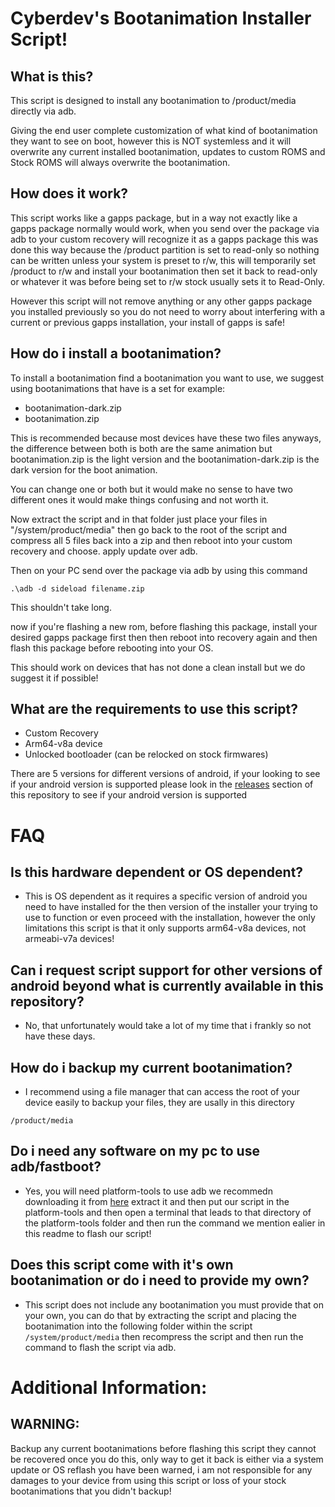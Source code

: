 # Cyberdev's Bootanimation Installer Script!

## What is this?
This script is designed to install any bootanimation to /product/media directly via adb.

Giving the end user complete customization of what kind of bootanimation they want to see on boot, however this is NOT systemless and it will overwrite any current installed bootanimation, updates to custom ROMS and Stock ROMS will always overwrite the bootanimation.


## How does it work?
This script works like a gapps package, but in a way not exactly like a gapps package normally would work, when you send over the package via adb to your custom recovery will recognize it as a gapps package this was done this way because the /product partition is set to read-only so nothing can be written unless your system is preset to r/w, this will temporarily set /product to r/w and install your bootanimation then set it back to read-only or whatever it was before being set to r/w stock usually sets it to Read-Only.

However this script will not remove anything or any other gapps package you installed previously so you do not need to worry about interfering with a current or previous gapps installation, your install of gapps is safe!


## How do i install a bootanimation?
To install a bootanimation find a bootanimation you want to use, we suggest using bootanimations that have is a set for example:

- bootanimation-dark.zip
- bootanimation.zip

This is recommended because most devices have these two files anyways, the difference between both is both are the same animation but bootanimation.zip is the light version and the bootanimation-dark.zip is the dark version for the boot animation.

You can change one or both but it would make no sense to have two different ones it would make things confusing and not worth it.

Now extract the script and in that folder just place your files in "/system/product/media" then go back to the root of the script and compress all 5 files back into a zip and then reboot into your custom recovery and choose. apply update over adb.

Then on your PC send over the package via adb by using this command

`.\adb -d sideload filename.zip`

This shouldn't take long.

now if you're flashing a new rom, before flashing this package, install your desired gapps package first then then reboot into recovery again and then flash this package before rebooting into your OS.

This should work on devices that has not done a clean install but we do suggest it if possible!

## What are the requirements to use this script?
- Custom Recovery
- Arm64-v8a device
- Unlocked bootloader (can be relocked on stock firmwares)

There are 5 versions for different versions of android, if your looking to see if your android version is supported please look in the [releases](https://github.com/PS2ClassicsVault/Cyberdev-s-Bootanimation-Installer-Script/releases) section of this repository to see if your android version is supported

# FAQ

## Is this hardware dependent or OS dependent?
- This is OS dependent as it requires a specific version of android you need to have installed for the then version of the installer your trying to use to function or even proceed with the installation, however the only limitations this script is that it only supports arm64-v8a devices, not armeabi-v7a devices!

## Can i request script support for other versions of android beyond what is currently available in this repository?
- No, that unfortunately would take a lot of my time that i frankly so not have these days.

## How do i backup my current bootanimation?
- I recommend using a file manager that can access the root of your device easily to backup your files, they are usally in this directory

`/product/media`

## Do i need any software on my pc to use adb/fastboot?
- Yes, you will need platform-tools to use adb we recommedn downloading it from [here](https://technastic.com/android-sdk-platform-tools-download/) extract it and then put our script in the platform-tools and then open a terminal that leads to that directory of the platform-tools folder and then run the command we mention ealier in this readme to flash our script!

## Does this script come with it's own bootanimation or do i need to provide my own?
- This script does not include any bootanimation you must provide that on your own, you can do that by extracting the script and placing the bootanimation into the following folder within the script `/system/product/media` then recompress the script and then run the command to flash the script via adb.

# Additional Information:
## WARNING:
Backup any current bootanimations before flashing this script they cannot be recovered once you do this, only way to get it back is either via a system update or OS reflash you have been warned, i am not responsible for any damages to your device from using this script or loss of your stock bootanimations that you didn't backup!



